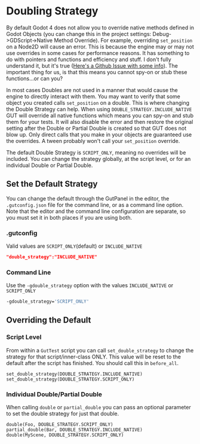 # Doubling Strategy
By default Godot 4 does not allow you to override native methods defined in Godot Objects (you can change this in the project settings: Debug->GDScript->Native Method Override).  For example, overriding `set_position` on a Node2D will cause an error.  This is because the engine may or may not use overrides in some cases for performance reasons.  It has something to do with pointers and functions and efficiency and stuff.  I don't fully understand it, but it's true ([Here's a Github Issue with some info](https://github.com/godotengine/godot/issues/55024)).  The important thing for us, is that this means you cannot spy-on or stub these functions...or can you?

In most cases Doubles are not used in a manner that would cause the engine to directly interact with them.  You may want to verify that some object you created calls `set_position` on a double.  This is where changing the Double Strategy can help.  When using `DOUBLE_STRATEGY.INCLUDE_NATIVE` GUT will override all native functions which means you can spy-on and stub them for your tests.  It will also disable the error and then restore the original setting after the Double or Partial Double is created so that GUT does not blow up.  Only direct calls that you make in your objects are guaranteed use the overrides.  A tween probably won't call your `set_position` override.

The default Double Strategy is `SCRIPT_ONLY`, meaning no overrides will be included.  You can change the strategy globally, at the script level, or for an individual Double or Partial Double.


## Set the Default Strategy
You can change the default through the GutPanel in the editor, the `.gutconfig.json` file for the command line, or as a command line option.  Note that the editor and the command line configuration are separate, so you must set it in both places if you are using both.

### .gutconfig
Valid values are `SCRIPT_ONLY`(default) or `INCLUDE_NATIVE`
```json
"double_strategy":"INCLUDE_NATIVE"
```

### Command Line
Use the `-gdouble_strategy` option with the values `INCLUDE_NATIVE` or `SCRIPT_ONLY`
```bash
-gdouble_strategy='SCRIPT_ONLY'
```

## Overriding the Default

### Script Level
From within a `GutTest` script you can call `set_double_strategy` to change the strategy for that script/inner-class ONLY.  This value will be reset to the default after the script has finished.  You should call this in `before_all`.
```gdscript
set_double_strategy(DOUBLE_STRATEGY.INCLUDE_NATIVE)
set_double_strategy(DOUBLE_STRATEGY.SCRIPT_ONLY)
```

### Individual Double/Partial Double
When calling `double` or `partial_double` you can pass an optional parameter to set the double strategy for just that double.
```gdscript
double(Foo, DOUBLE_STRATEGY.SCRIPT_ONLY)
partial_double(Bar, DOUBLE_STRATEGY.INCLUDE_NATIVE)
double(MyScene, DOUBLE_STRATEGY.SCRIPT_ONLY)
```